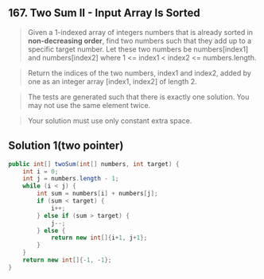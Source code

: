 ## 167. Two Sum II - Input Array Is Sorted

>Given a 1-indexed array of integers numbers that is already sorted in **non-decreasing order**, find two numbers such that they add up to a specific target number. Let these two numbers be numbers[index1] and numbers[index2] where 1 <= index1 < index2 <= numbers.length.

>Return the indices of the two numbers, index1 and index2, added by one as an integer array [index1, index2] of length 2.

>The tests are generated such that there is exactly one solution. You may not use the same element twice.

>Your solution must use only constant extra space.

## Solution 1(two pointer)
```java
public int[] twoSum(int[] numbers, int target) {
    int i = 0;
    int j = numbers.length - 1;
    while (i < j) {
        int sum = numbers[i] + numbers[j];
        if (sum < target) {
            i++;
        } else if (sum > target) {
            j--;
        } else {
            return new int[]{i+1, j+1};
        }
    }
    return new int[]{-1, -1};
}

```